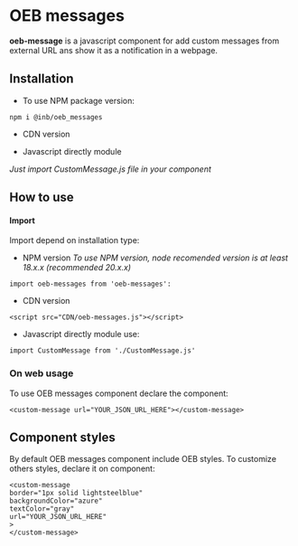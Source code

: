 # OEB messages

**oeb-message** is a javascript component for add custom messages from external URL ans show it as a notification in a webpage.

## Installation

* To use NPM package version:
```
npm i @inb/oeb_messages
```

* CDN version


* Javascript directly module

_Just import CustomMessage.js file in your component_


## How to use

#### Import

Import depend on installation type:

* NPM version
_To use NPM version, node recomended version is at least 18.x.x (recommended 20.x.x)_
```
import oeb-messages from 'oeb-messages':
```

* CDN version
```
<script src="CDN/oeb-messages.js"></script>
```

* Javascript directly module use:
```
import CustomMessage from './CustomMessage.js'
```

### On web usage 

To use OEB messages component declare the component:
```
<custom-message url="YOUR_JSON_URL_HERE"></custom-message>
```

## Component styles

By default OEB messages component include OEB styles. To customize others styles, declare it on component:
```
<custom-message 
border="1px solid lightsteelblue"
backgroundColor="azure"
textColor="gray"
url="YOUR_JSON_URL_HERE"
>
</custom-message>
```